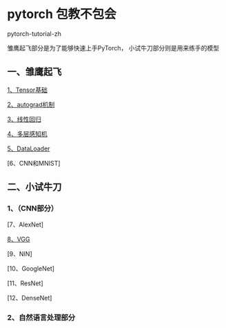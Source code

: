 # pytorch 包教不包会

pytorch-tutorial-zh

雏鹰起飞部分是为了能够快速上手PyTorch， 小试牛刀部分则是用来练手的模型

## 一、雏鹰起飞

[1、Tensor基础](./1、Tensor基础.ipynb)


[2、autograd机制](./2、autograd机制.ipynb)


[3、线性回归](./3、线性回归.ipynb)


[4、多层感知机](./4、多层感知机.ipynb)


[5、DataLoader](./5、DataLoader.ipynb)


[6、CNN和MNIST]


## 二、小试牛刀

### 1、（CNN部分）


[7、AlexNet]


[8、VGG](./VGG.ipynb)


[9、NIN]


[10、GoogleNet]


[11、ResNet]


[12、DenseNet]

### 2、自然语言处理部分

